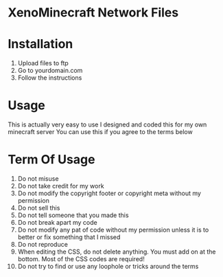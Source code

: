 XenoMinecraft Network Files
================

Installation
================
1. Upload files to ftp
2. Go to yourdomain.com
3. Follow the instructions

Usage
================
This is actually very easy to use
I designed and coded this for my own minecraft server
You can use this if you agree to the terms below

Term Of Usage
================
1. Do not misuse
2. Do not take credit for my work
3. Do not modify the copyright footer or copyright meta without my permission
4. Do not sell this
5. Do not tell someone that you made this
6. Do not break apart my code
7. Do not modify any pat of code without my permission unless it is to better or fix something that I missed
8. Do not reproduce
9. When editing the CSS, do not delete anything. You must add on at the bottom. Most of the CSS codes are required!
10. Do not try to find or use any loophole or tricks around the terms
